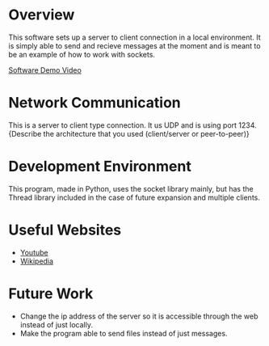 # Overview

This software sets up a server to client connection in a local environment. It is simply able to send and recieve messages at the moment and is meant to be an example of how to work with sockets. 

[Software Demo Video](https://www.youtube.com/watch?v=uEuhmig7_vI)

# Network Communication

This is a server to client type connection. It us UDP and is using port 1234. 
{Describe the architecture that you used (client/server or peer-to-peer)}

# Development Environment

This program, made in Python, uses the socket library mainly, but has the Thread library included in the case of future expansion and multiple clients. 

# Useful Websites

* [Youtube](https://www.youtube.com/watch?v=3QiPPX-KeSc&t=2436s)
* [Wikipedia](https://en.wikipedia.org/wiki/Client%E2%80%93server_model)

# Future Work

* Change the ip address of the server so it is accessible through the web instead of just locally. 
* Make the program able to send files instead of just messages.